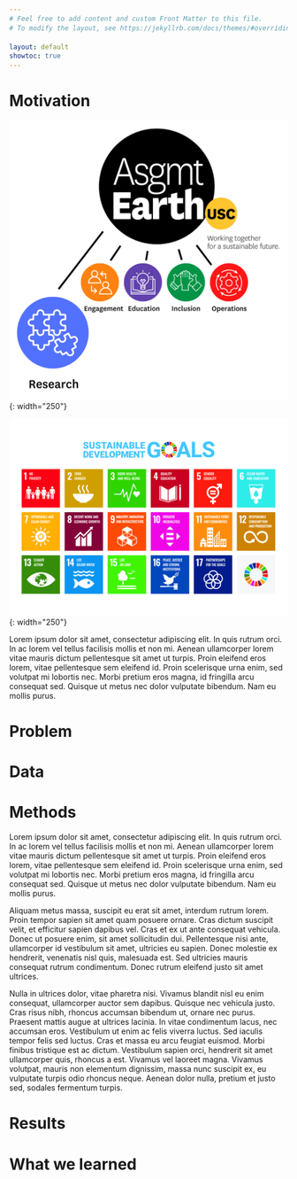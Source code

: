 ```yaml
---
# Feel free to add content and custom Front Matter to this file.
# To modify the layout, see https://jekyllrb.com/docs/themes/#overriding-theme-defaults

layout: default
showtoc: true
---
```


# Motivation
![Assignment Earth Research](assets/images/Asgmt_Earth_Research.png){: width="250"}

![UN's 17 SDGs](assets/images/UN_SDGs.jpg){: width="250"}

Lorem ipsum dolor sit amet, consectetur adipiscing elit. In quis rutrum orci. In ac lorem vel tellus facilisis mollis et non mi. Aenean ullamcorper lorem vitae mauris dictum pellentesque sit amet ut turpis. Proin eleifend eros lorem, vitae pellentesque sem eleifend id. Proin scelerisque urna enim, sed volutpat mi lobortis nec. Morbi pretium eros magna, id fringilla arcu consequat sed. Quisque ut metus nec dolor vulputate bibendum. Nam eu mollis purus.


# Problem

# Data

# Methods
Lorem ipsum dolor sit amet, consectetur adipiscing elit. In quis rutrum orci. In ac lorem vel tellus facilisis mollis et non mi. Aenean ullamcorper lorem vitae mauris dictum pellentesque sit amet ut turpis. Proin eleifend eros lorem, vitae pellentesque sem eleifend id. Proin scelerisque urna enim, sed volutpat mi lobortis nec. Morbi pretium eros magna, id fringilla arcu consequat sed. Quisque ut metus nec dolor vulputate bibendum. Nam eu mollis purus.

Aliquam metus massa, suscipit eu erat sit amet, interdum rutrum lorem. Proin tempor sapien sit amet quam posuere ornare. Cras dictum suscipit velit, et efficitur sapien dapibus vel. Cras et ex ut ante consequat vehicula. Donec ut posuere enim, sit amet sollicitudin dui. Pellentesque nisi ante, ullamcorper id vestibulum sit amet, ultricies eu sapien. Donec molestie ex hendrerit, venenatis nisl quis, malesuada est. Sed ultricies mauris consequat rutrum condimentum. Donec rutrum eleifend justo sit amet ultrices.

Nulla in ultrices dolor, vitae pharetra nisi. Vivamus blandit nisl eu enim consequat, ullamcorper auctor sem dapibus. Quisque nec vehicula justo. Cras risus nibh, rhoncus accumsan bibendum ut, ornare nec purus. Praesent mattis augue at ultrices lacinia. In vitae condimentum lacus, nec accumsan eros. Vestibulum ut enim ac felis viverra luctus. Sed iaculis tempor felis sed luctus. Cras et massa eu arcu feugiat euismod. Morbi finibus tristique est ac dictum. Vestibulum sapien orci, hendrerit sit amet ullamcorper quis, rhoncus a est. Vivamus vel laoreet magna. Vivamus volutpat, mauris non elementum dignissim, massa nunc suscipit ex, eu vulputate turpis odio rhoncus neque. Aenean dolor nulla, pretium et justo sed, sodales fermentum turpis.

# Results

# What we learned

